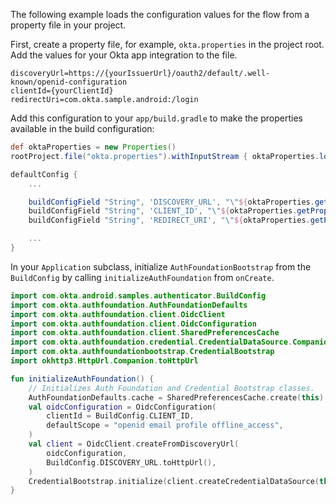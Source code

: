 
The following example loads the configuration values for the flow from a property file in your project.

First, create a property file, for example, `okta.properties` in the project root. Add the values for your Okta app integration to the file.

```properties
discoveryUrl=https://{yourIssuerUrl}/oauth2/default/.well-known/openid-configuration
clientId={yourClientId}
redirectUri=com.okta.sample.android:/login
```

Add this configuration to your `app/build.gradle` to make the properties available in the build configuration:

```gradle
def oktaProperties = new Properties()
rootProject.file("okta.properties").withInputStream { oktaProperties.load(it) }

defaultConfig {
    ...

    buildConfigField "String", 'DISCOVERY_URL', "\"${oktaProperties.getProperty('discoveryUrl')}\""
    buildConfigField "String", 'CLIENT_ID', "\"${oktaProperties.getProperty('clientId')}\""
    buildConfigField "String", 'REDIRECT_URI', "\"${oktaProperties.getProperty('redirectUri')}\""

    ...
}
```

In your `Application` subclass, initialize `AuthFoundationBootstrap` from the `BuildConfig` by calling `initializeAuthFoundation` from `onCreate`.

```kotlin
import com.okta.android.samples.authenticator.BuildConfig
import com.okta.authfoundation.AuthFoundationDefaults
import com.okta.authfoundation.client.OidcClient
import com.okta.authfoundation.client.OidcConfiguration
import com.okta.authfoundation.client.SharedPreferencesCache
import com.okta.authfoundation.credential.CredentialDataSource.Companion.createCredentialDataSource
import com.okta.authfoundationbootstrap.CredentialBootstrap
import okhttp3.HttpUrl.Companion.toHttpUrl

fun initializeAuthFoundation() {
    // Initializes Auth Foundation and Credential Bootstrap classes.
    AuthFoundationDefaults.cache = SharedPreferencesCache.create(this)
    val oidcConfiguration = OidcConfiguration(
        clientId = BuildConfig.CLIENT_ID,
        defaultScope = "openid email profile offline_access",
    )
    val client = OidcClient.createFromDiscoveryUrl(
        oidcConfiguration,
        BuildConfig.DISCOVERY_URL.toHttpUrl(),
    )
    CredentialBootstrap.initialize(client.createCredentialDataSource(this))
}
```
